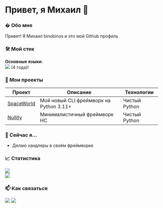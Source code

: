 # Привет, я Михаил 👋 

### � Обо мне
Привет! Я Михаил binobinos и это мой Github профиль

### 🛠️ Мой стек
**Основные языки:**  
<img src="https://img.shields.io/badge/Python-3776AB?style=flat&logo=python&logoColor=white"> (4 года)!


### 📂 Мои проекты
| Проект | Описание | Технологии |
|--------|----------|------------|
| [SpaceWorld](https://github.com/Binobinos/SpaceWorld) | Мой новый CLI фреймворк на Python 3.11+ | Чистый Python | 
| [Nullity](https://github.com/Binobinos/Nullity) | Минималистичный фреймворк НС | Чистый Python |


### 📌 Сейчас я...
- Делаю хандлеры в своём фреймворке

### 📈 Статистика
![](https://github-readme-stats.vercel.app/api?username=Binobinos&show_icons=true&theme=radical&hide_border=true)  
![](https://github-readme-stats.vercel.app/api/top-langs/?username=Binobinos&layout=compact&theme=radical&hide_border=true)

### 📫 Как связаться
<a href="mailto:binobinos.dev@gmail.com"><img src="https://img.shields.io/badge/Email-0078D4?style=flat&logo=microsoft-outlook&logoColor=white"></a>
<a href="https://t.me/binobinos"><img src="https://img.shields.io/badge/Telegram-26A5E4?style=flat&logo=telegram&logoColor=white"></a>
